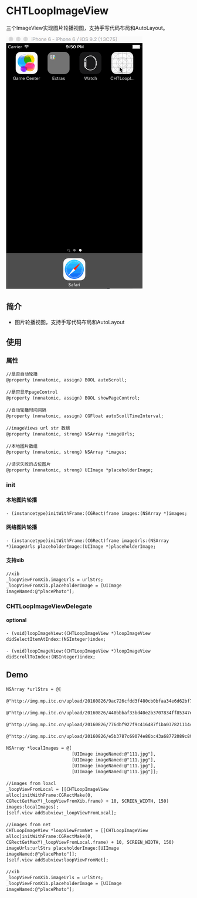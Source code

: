 # CHTLoopImageView

三个ImageView实现图片轮播视图，支持手写代码布局和AutoLayout。

![Flipboard playing multiple GIFs](https://github.com/ChanRoy/CHTLoopImageView/blob/master/CHTLoopImageView.gif)

## 简介

* 图片轮播视图，支持手写代码布局和AutoLayout

## 使用

### 属性

    //是否自动轮播
    @property (nonatomic, assign) BOOL autoScroll;

    //是否显示pageControl
    @property (nonatomic, assign) BOOL showPageControl;

    //自动轮播时间间隔
    @property (nonatomic, assign) CGFloat autoScollTimeInterval;

    //imageViews url str 数组
    @property (nonatomic, strong) NSArray *imageUrls;

    //本地图片数组
    @property (nonatomic, strong) NSArray *images;

    //请求失败的占位图片
    @property (nonatomic, strong) UIImage *placeholderImage;

### init

#### 本地图片轮播

    - (instancetype)initWithFrame:(CGRect)frame images:(NSArray *)images;

#### 网络图片轮播

    - (instancetype)initWithFrame:(CGRect)frame imageUrls:(NSArray *)imageUrls placeholderImage:(UIImage *)placeholderImage;

#### 支持xib

    //xib
    _loopViewFromXib.imageUrls = urlStrs;
    _loopViewFromXib.placeholderImage = [UIImage imageNamed:@"placePhoto"];

### CHTLoopImageViewDelegate

#### optional

    - (void)loopImageView:(CHTLoopImageView *)loopImageView didSelectItemAtIndex:(NSInteger)index;

    - (void)loopImageView:(CHTLoopImageView *)loopImageView didScrollToIndex:(NSInteger)index;
    
## Demo

    NSArray *urlStrs = @[
                         @"http://img.mp.itc.cn/upload/20160826/9ac726cfdd3f480cb0bfaa34e6d62bf7_th.png",
                         @"http://img.mp.itc.cn/upload/20160826/440bbbaf33bd40e2b3707834ff85347e_th.jpg",
                         @"http://img.mp.itc.cn/upload/20160826/776dbf927f9c416487f1ba0378211144_th.jpg",
                         @"http://img.mp.itc.cn/upload/20160826/e5b3787c69074e86bc43a68772089c89_th.jpg"];
    
    NSArray *localImages = @[
                             [UIImage imageNamed:@"111.jpg"],
                             [UIImage imageNamed:@"111.jpg"],
                             [UIImage imageNamed:@"111.jpg"],
                             [UIImage imageNamed:@"111.jpg"]];
    
    //images from loacl
    _loopViewFromLocal = [[CHTLoopImageView alloc]initWithFrame:CGRectMake(0, CGRectGetMaxY(_loopViewFromXib.frame) + 10, SCREEN_WIDTH, 150) images:localImages];
    [self.view addSubview:_loopViewFromLocal];
    
    //images from net
    CHTLoopImageView *loopViewFromNet = [[CHTLoopImageView alloc]initWithFrame:CGRectMake(0, CGRectGetMaxY(_loopViewFromLocal.frame) + 10, SCREEN_WIDTH, 150) imageUrls:urlStrs placeholderImage:[UIImage imageNamed:@"placePhoto"]];
    [self.view addSubview:loopViewFromNet];
    
    //xib
    _loopViewFromXib.imageUrls = urlStrs;
    _loopViewFromXib.placeholderImage = [UIImage imageNamed:@"placePhoto"];

